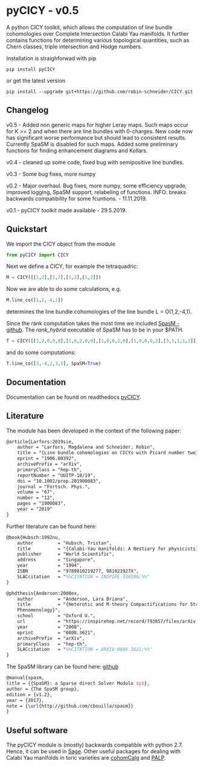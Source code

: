 # pyCICY - v0.5

A python CICY toolkit, which allows the computation of line bundle cohomologies over Complete Intersection Calabi Yau manifolds. It further contains functions for determining various topological quantities, such as Chern classes, triple intersection and Hodge numbers.

Installation is straighforwad with pip

```console
pip install pyCICY
```

or get the latest version

```console
pip install --upgrade git+https://github.com/robin-schneider/CICY.git
```

## Changelog

v0.5 - Added non generic maps for higher Leray maps. Such maps
		occur for K >= 2 and when there are line bundles with 0-charges.
		New code now has significant worse performance but should lead to
		consistent results. Currently SpaSM is disabled for such maps.
		Added some preliminary functions for finding enhancement diagrams and Kollars.

v0.4 - cleaned up some code, fixed bug with semipositive line bundles.

v0.3 - Some bug fixes, more numpy

v0.2 - Major overhaul. Bug fixes, more numpy,
        some efficiency upgrade, improved logging,
		SpaSM support, relabeling of functions. 
		INFO: breaks backwards compatibility for some fcuntions.
		- 11.11.2019.

v0.1 - pyCICY toolkit made available - 29.5.2019.


## Quickstart

We import the CICY object from the module

```python
from pyCICY import CICY
```

Next we define a CICY, for example the tetraquadric:

```python
M = CICY([[1,2],[1,2],[1,2],[1,2]])
```

Now we are able to do some calculations, e.g.

```python
M.line_co([1,2,-4,1])
```

determines the line bundle cohomologies of the line bundle L = O(1,2,-4,1).

Since the rank computation takes the most time we included [SpasM - github](http://github.com/cbouilla/spasm). The *rank_hybrid* executable of SpaSM has to be in your $PATH.

```python
T = CICY([[1,2,0,0,0],[1,0,2,0,0],[1,0,0,2,0],[1,0,0,0,2],[3,1,1,1,1]])
```

and do some computations:

```python
T.line_co([3,-4,2,3,5], SpaSM=True)
```

## Documentation

Documentation can be found on readthedocs [pyCICY](https://pycicy.readthedocs.io/en/latest/).

## Literature

The module has been developed in the context of the following paper:

```tex
@article{Larfors:2019sie,
    author = "Larfors, Magdalena and Schneider, Robin",
    title = "{Line bundle cohomologies on CICYs with Picard number two}",
    eprint = "1906.00392",
    archivePrefix = "arXiv",
    primaryClass = "hep-th",
    reportNumber = "UUITP-18/19",
    doi = "10.1002/prop.201900083",
    journal = "Fortsch. Phys.",
    volume = "67",
    number = "12",
    pages = "1900083",
    year = "2019"
}
````

Further literature can be found here:

```tex
@book{Hubsch:1992nu,
	author         = "Hubsch, Tristan",
	title          = "{Calabi-Yau manifolds: A Bestiary for physicists}",
	publisher      = "World Scientific",
	address        = "Singapore",
	year           = "1994",
	ISBN           = "9789810219277, 981021927X",
	SLACcitation   = "%%CITATION = INSPIRE-338506;%%"
}

@phdthesis{Anderson:2008ex,
	author         = "Anderson, Lara Briana",
	title          = "{Heterotic and M-theory Compactifications for String
	Phenomenology}",
	school         = "Oxford U.",
	url            = "https://inspirehep.net/record/793857/files/arXiv:0808.3621.pdf",
	year           = "2008",
	eprint         = "0808.3621",
	archivePrefix  = "arXiv",
	primaryClass   = "hep-th",
	SLACcitation   = "%%CITATION = ARXIV:0808.3621;%%"
}
```

The SpaSM library can be found here: [github](http://github.com/cbouilla/spasm)

```tex
@manual{spasm,
title = {{SpaSM}: a Sparse direct Solver Modulo $p$},
author = {The SpaSM group},
edition = {v1.2},
year = {2017},
note = {\url{http://github.com/cbouilla/spasm}}
}
```

## Useful software

The pyCICY module is (mostly) backwards compatible with python 2.7. Hence, it can be used in [Sage](http://www.sagemath.org/). Other useful packages for dealing with Calabi Yau manifolds in toric varieties are [cohomCalg](https://github.com/BenjaminJurke/cohomCalg/) and [PALP](http://hep.itp.tuwien.ac.at/~kreuzer/CY/CYpalp.html).
